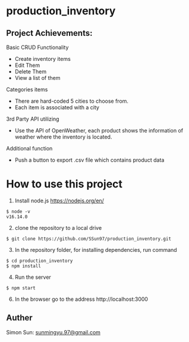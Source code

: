 # production_inventory
## Project Achievements:
Basic CRUD Functionality
- Create inventory items
- Edit Them
- Delete Them
- View a list of them

Categories items
- There are hard-coded 5 cities to choose from.
- Each item is associated with a city

3rd Party API utilizing
- Use the API of OpenWeather, each product shows the information of weather where the inventory is located.

Additional function
- Push a button to export .csv file which contains product data

# How to use this project
1. Install node.js https://nodejs.org/en/
```
$ node -v
v16.14.0
```
2. clone the repository to a local drive
```
$ git clone https://github.com/SSun97/production_inventory.git
```
3. In the repository folder, for installing dependencies, run command
```
$ cd production_inventory
$ npm install
```
4. Run the server
```
$ npm start
```
6. In the browser go to the address http://localhost:3000 

## Auther
Simon Sun: sunmingyu.97@gmail.com
